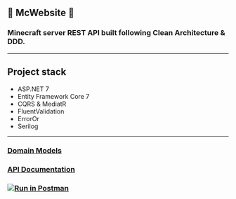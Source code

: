 ## :purple_heart: McWebsite :purple_heart:

### Minecraft server REST API built following Clean Architecture & DDD.
<hr/>


## Project stack

+ ASP.NET 7
+ Entity Framework Core 7
+ CQRS & MediatR
+ FluentValidation
+ ErrorOr
+ Serilog

<hr/>

### [Domain Models](docs/DomainModels)
### [API Documentation](docs/API.md)
### [![Run in Postman](https://run.pstmn.io/button.svg)](https://app.getpostman.com/run-collection/25919237-0f152d61-1600-4b4d-b39e-e3b2d8efe3ab?action=collection%2Ffork&source=rip_markdown&collection-url=entityId%3D25919237-0f152d61-1600-4b4d-b39e-e3b2d8efe3ab%26entityType%3Dcollection%26workspaceId%3D53d7e159-6288-43ed-a1cc-1a63af57b518)
